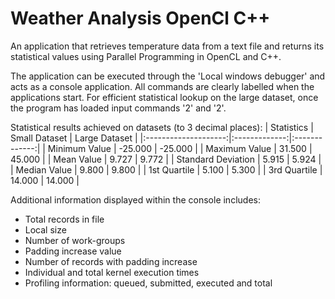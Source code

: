 # Weather Analysis OpenCl C++

An application that retrieves temperature data from a text file and returns its statistical values using Parallel Programming in OpenCL and C++.

The application can be executed through the 'Local windows debugger' and acts as a console application.
All commands are clearly labelled when the applications start. For efficient statistical lookup on the large dataset, once the program has loaded input commands '2' and '2'.

Statistical results achieved on datasets (to 3 decimal places):
|  Statistics          | Small Dataset | Large Dataset |
|:--------------------:|:-------------:|:-------------:|
|  Minimum Value       |    -25.000    |    -25.000    |
|  Maximum Value       |     31.500    |     45.000    |
|  Mean Value          |      9.727    |      9.772    |
|  Standard Deviation  |      5.915    |      5.924    |
|  Median Value        |      9.800    |      9.800    |
|  1st Quartile        |      5.100    |      5.300    |
|  3rd Quartile        |     14.000    |     14.000    |

Additional information displayed within the console includes:

- Total records in file
- Local size
- Number of work-groups
- Padding increase value
- Number of records with padding increase
- Individual and total kernel execution times
- Profiling information: queued, submitted, executed and total
